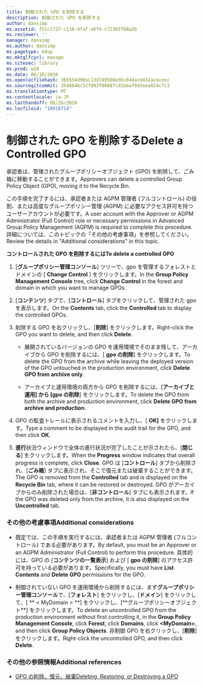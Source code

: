 ```yaml
---
title: 制御された GPO を削除する
description: 制御された GPO を削除する
author: dansimp
ms.assetid: f51c1737-c116-4faf-a6f6-c72303f60a3b
ms.reviewer: ''
manager: dansimp
ms.author: dansimp
ms.pagetype: mdop
ms.mktglfcycl: manage
ms.sitesec: library
ms.prod: w10
ms.date: 06/16/2016
ms.openlocfilehash: 365554d90ac13d749508edbc84dacd432ac4ceec
ms.sourcegitcommit: 354664bc527d93f80687cd2eba70d1eea024c7c3
ms.translationtype: MT
ms.contentlocale: ja-JP
ms.lasthandoff: 06/26/2020
ms.locfileid: "10818714"
---
```

# <span data-ttu-id="d722a-103">制御された GPO を削除する</span><span class="sxs-lookup"><span data-stu-id="d722a-103">Delete a Controlled GPO</span></span>


<span data-ttu-id="d722a-104">承認者は、管理されたグループポリシーオブジェクト (GPO) を削除して、ごみ箱に移動することができます。</span><span class="sxs-lookup"><span data-stu-id="d722a-104">Approvers can delete a controlled Group Policy Object (GPO), moving it to the Recycle Bin.</span></span>

<span data-ttu-id="d722a-105">この手順を完了するには、承認者または AGPM 管理者 (フルコントロール) の役割、または高度なグループポリシー管理 (AGPM) に必要なアクセス許可を持つユーザーアカウントが必要です。</span><span class="sxs-lookup"><span data-stu-id="d722a-105">A user account with the Approver or AGPM Administrator (Full Control) role or necessary permissions in Advanced Group Policy Management (AGPM) is required to complete this procedure.</span></span> <span data-ttu-id="d722a-106">詳細については、このトピックの「その他の考慮事項」を参照してください。</span><span class="sxs-lookup"><span data-stu-id="d722a-106">Review the details in "Additional considerations" in this topic.</span></span>

**<span data-ttu-id="d722a-107">コントロールされた GPO を削除するには</span><span class="sxs-lookup"><span data-stu-id="d722a-107">To delete a controlled GPO</span></span>**

1.  <span data-ttu-id="d722a-108">[**グループポリシー管理コンソール**] ツリーで、gpo を管理するフォレストとドメインの [ **Change Control** ] をクリックします。</span><span class="sxs-lookup"><span data-stu-id="d722a-108">In the **Group Policy Management Console** tree, click **Change Control** in the forest and domain in which you want to manage GPOs.</span></span>

2.  <span data-ttu-id="d722a-109">[**コンテンツ**] タブで、[**コントロール**] タブをクリックして、管理された gpo を表示します。</span><span class="sxs-lookup"><span data-stu-id="d722a-109">On the **Contents** tab, click the **Controlled** tab to display the controlled GPOs.</span></span>

3.  <span data-ttu-id="d722a-110">削除する GPO を右クリックし、[**削除**] をクリックします。</span><span class="sxs-lookup"><span data-stu-id="d722a-110">Right-click the GPO you want to delete, and then click **Delete**.</span></span>

    -   <span data-ttu-id="d722a-111">展開されているバージョンの GPO を運用環境でそのまま残して、アーカイブから GPO を削除するには、[ **gpo の削除**] をクリックします。</span><span class="sxs-lookup"><span data-stu-id="d722a-111">To delete the GPO from the archive while leaving the deployed version of the GPO untouched in the production environment, click **Delete GPO from archive only**.</span></span>

    -   <span data-ttu-id="d722a-112">アーカイブと運用環境の両方から GPO を削除するには、[**アーカイブと運用] から [gpo の削除**] をクリックします。</span><span class="sxs-lookup"><span data-stu-id="d722a-112">To delete the GPO from both the archive and production environment, click **Delete GPO from archive and production**.</span></span>

4.  <span data-ttu-id="d722a-113">GPO の監査トレールに表示されるコメントを入力し、[ **OK]** をクリックします。</span><span class="sxs-lookup"><span data-stu-id="d722a-113">Type a comment to be displayed in the audit trail for the GPO, and then click **OK**.</span></span>

5.  <span data-ttu-id="d722a-114">**進行**状況ウィンドウで全体の進行状況が完了したことが示されたら、[**閉じる**] をクリックします。</span><span class="sxs-lookup"><span data-stu-id="d722a-114">When the **Progress** window indicates that overall progress is complete, click **Close**.</span></span> <span data-ttu-id="d722a-115">GPO は [**コントロール**] タブから削除され、[**ごみ箱**] タブに表示され、そこで復元または破棄することができます。</span><span class="sxs-lookup"><span data-stu-id="d722a-115">The GPO is removed from the **Controlled** tab and is displayed on the **Recycle Bin** tab, where it can be restored or destroyed.</span></span> <span data-ttu-id="d722a-116">GPO がアーカイブからのみ削除された場合は、[**非コントロール**] タブにも表示されます。</span><span class="sxs-lookup"><span data-stu-id="d722a-116">If the GPO was deleted only from the archive, it is also displayed on the **Uncontrolled** tab.</span></span>

### <span data-ttu-id="d722a-117">その他の考慮事項</span><span class="sxs-lookup"><span data-stu-id="d722a-117">Additional considerations</span></span>

-   <span data-ttu-id="d722a-118">既定では、この手順を実行するには、承認者または AGPM 管理者 (フルコントロール) である必要があります。</span><span class="sxs-lookup"><span data-stu-id="d722a-118">By default, you must be an Approver or an AGPM Administrator (Full Control) to perform this procedure.</span></span> <span data-ttu-id="d722a-119">具体的には、GPO の [**コンテンツの一覧表示**] および [ **gpo の削除**] のアクセス許可を持っている必要があります。</span><span class="sxs-lookup"><span data-stu-id="d722a-119">Specifically, you must have **List Contents** and **Delete GPO** permissions for the GPO.</span></span>

-   <span data-ttu-id="d722a-120">制御されていない GPO を運用環境から削除するには、まず**グループポリシー管理コンソール**で、[**フォレスト**] をクリックし、[**ドメイン**] をクリックして、[ \*\* &lt; MyDomain &gt; **] をクリックし、[**グループポリシーオブジェクト\*\*] をクリックします。</span><span class="sxs-lookup"><span data-stu-id="d722a-120">To delete an uncontrolled GPO from the production environment without first controlling it, in the **Group Policy Management Console**, click **Forest**, click **Domains**, click **&lt;MyDomain&gt;**, and then click **Group Policy Objects**.</span></span> <span data-ttu-id="d722a-121">非制御 GPO を右クリックし、[**削除**] をクリックします。</span><span class="sxs-lookup"><span data-stu-id="d722a-121">Right-click the uncontrolled GPO, and then click **Delete**.</span></span>

### <span data-ttu-id="d722a-122">その他の参照情報</span><span class="sxs-lookup"><span data-stu-id="d722a-122">Additional references</span></span>

-   [<span data-ttu-id="d722a-123">GPO の削除、復元、破棄</span><span class="sxs-lookup"><span data-stu-id="d722a-123">Deleting, Restoring, or Destroying a GPO</span></span>](deleting-restoring-or-destroying-a-gpo-agpm30ops.md)

 

 





